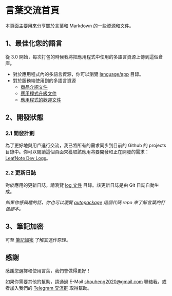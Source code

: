 # 言葉交流首頁

本頁面主要用來分享關於言葉和 Markdown 的一些資源和文件。

## 1、最佳化您的語言

從 3.0 開始，每次打包的時候我將把應用程式中使用的多語言資源上傳到這個倉庫。

- 對於應用程式內的多語言資源，你可以瀏覽 [language/app](./languages/app) 目錄。
- 對於服務端使用到的多語言資源
  - [商品介紹文件](languages/server/goods.md)
  - [應用程式升級文件](languages/server/upgrade.md)
  - [應用程式的歡迎文件](languages/server/welcome.md)

## 2、開發狀態

### 2.1 開發計劃

為了更好地與用戶進行交流，我已將所有的需求同步到目前的 Github 的 projects 目錄中。你可以閱讀這個頁面來獲取該應用將要開發和正在開發的需求：[LeafNote Dev Logs](https://github.com/Shouheng88/LeafNote-Community/projects/1)。

### 2.2 更新日誌

對於應用的更新日誌，請瀏覽 [log 文件](GITLOG.md) 目錄。該更新日誌是由 Git 日誌自動生成。

*如果你感興趣的話，你也可以瀏覽 [autopackage](https://github.com/Shouheng88/autopackage) 這個代碼 repo 來了解言葉的打包腳本。*

## 3、筆記加密

可至 [筆記加密](./encrypt/README.md) 了解其運作原理。

## 感謝

感謝您選擇和使用言葉，我們會做得更好！

如果你需要其他的幫助，請通過 E-Mail [shouheng2020@gmail.com](mailto:shouheng2020@gmail.com) 聯絡我，或者加入我們的 [Telegram 交流群](https://t.me/joinchat/Sg_qURuSlZdU1Vi-106Z0w) 取得幫助。

